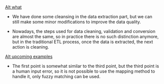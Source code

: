 
[Alt what](pic/02.jpg)

- We have done some cleansing in the data extraction part, but we can still make some minor modifications to improve the data quality.

- Nowadays, the steps used for data cleaning, validation and conversion are almost the same, so in practice there is no such distinction anymore, but in the traditional ETL process, once the data is extracted, the next action is cleaning.

[Alt upcoming examples](pic/01.jpg)

- The first point is somewhat similar to the third point, but the third point is a human input error, so it is not possible to use the mapping method to handle it, only fuzzy matching can be used.
